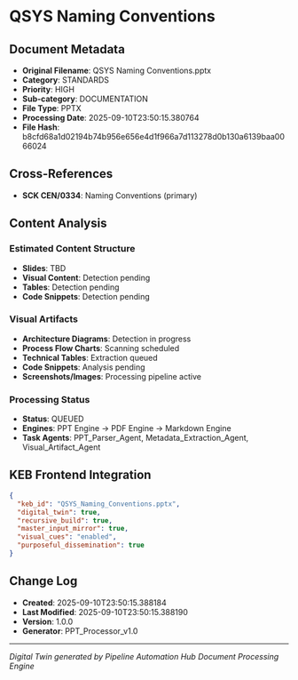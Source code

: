 # QSYS Naming Conventions

## Document Metadata
- **Original Filename**: QSYS Naming Conventions.pptx
- **Category**: STANDARDS
- **Priority**: HIGH
- **Sub-category**: DOCUMENTATION
- **File Type**: PPTX
- **Processing Date**: 2025-09-10T23:50:15.380764
- **File Hash**: b8cfd68a1d02194b74b956e656e4d1f966a7d113278d0b130a6139baa0066024

## Cross-References
- **SCK CEN/0334**: Naming Conventions (primary)

## Content Analysis
### Estimated Content Structure
- **Slides**: TBD
- **Visual Content**: Detection pending
- **Tables**: Detection pending
- **Code Snippets**: Detection pending

### Visual Artifacts
- **Architecture Diagrams**: Detection in progress
- **Process Flow Charts**: Scanning scheduled  
- **Technical Tables**: Extraction queued
- **Code Snippets**: Analysis pending
- **Screenshots/Images**: Processing pipeline active

### Processing Status
- **Status**: QUEUED
- **Engines**: PPT Engine → PDF Engine → Markdown Engine
- **Task Agents**: PPT_Parser_Agent, Metadata_Extraction_Agent, Visual_Artifact_Agent

## KEB Frontend Integration
```json
{
  "keb_id": "QSYS_Naming_Conventions.pptx",
  "digital_twin": true,
  "recursive_build": true,
  "master_input_mirror": true,
  "visual_cues": "enabled",
  "purposeful_dissemination": true
}
```

## Change Log
- **Created**: 2025-09-10T23:50:15.388184
- **Last Modified**: 2025-09-10T23:50:15.388190
- **Version**: 1.0.0
- **Generator**: PPT_Processor_v1.0

---
*Digital Twin generated by Pipeline Automation Hub Document Processing Engine*
